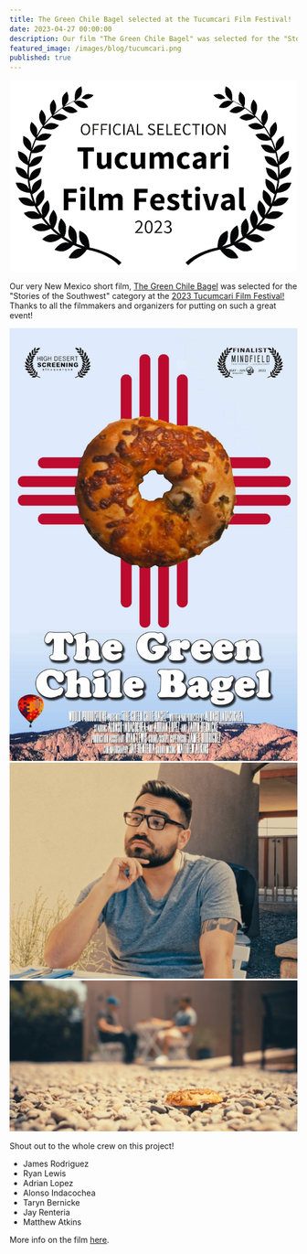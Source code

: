```yaml
---
title: The Green Chile Bagel selected at the Tucumcari Film Festival!
date: 2023-04-27 00:00:00
description: Our film "The Green Chile Bagel" was selected for the "Stories of the Southwest" category at the 2023 Tucumcari Film Festival!
featured_image: /images/blog/tucumcari.png
published: true
---
```

![](/images/blog/tucumcari_laurel.png)

Our very New Mexico short film, [The Green Chile Bagel](/project/the-green-chile-bagel) was selected for the "Stories of the Southwest" category at the [2023 Tucumcari Film Festival!](https://filmfreeway.com/tucumcarifilmfest) Thanks to all the filmmakers and organizers for putting on such a great event!

<div class="gallery" data-columns="2">
	<img src="/images/green_chile_bagel/poster.jpg">
	<img src="/images/green_chile_bagel/behind_2.png">
	<img src="/images/green_chile_bagel/still_1.png">
</div>

Shout out to the whole crew on this project!

* James Rodriguez
* Ryan Lewis
* Adrian Lopez
* Alonso Indacochea
* Taryn Bernicke
* Jay Renteria
* Matthew Atkins

More info on the film [here](/project/the-green-chile-bagel).